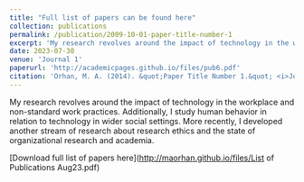 ```yaml
---
title: "Full list of papers can be found here"
collection: publications
permalink: /publication/2009-10-01-paper-title-number-1
excerpt: 'My research revolves around the impact of technology in the workplace and non-standard work practices. Additionally, I study human behavior in relation to technology in wider social settings. More recently, I developed another stream of research about research ethics and the state of organizational research and academia'
date: 2023-07-30
venue: 'Journal 1'
paperurl: 'http://academicpages.github.io/files/pub6.pdf'
citation: 'Orhan, M. A. (2014). &quot;Paper Title Number 1.&quot; <i>Journal 1</i>. 1(1).'
---
```

My research revolves around the impact of technology in the workplace and non-standard work practices. Additionally, I study human behavior in relation to technology in wider social settings.
More recently, I developed another stream of research about research ethics and the state of organizational research and academia.

[Download full list of papers here](http://maorhan.github.io/files/List of Publications Aug23.pdf)
